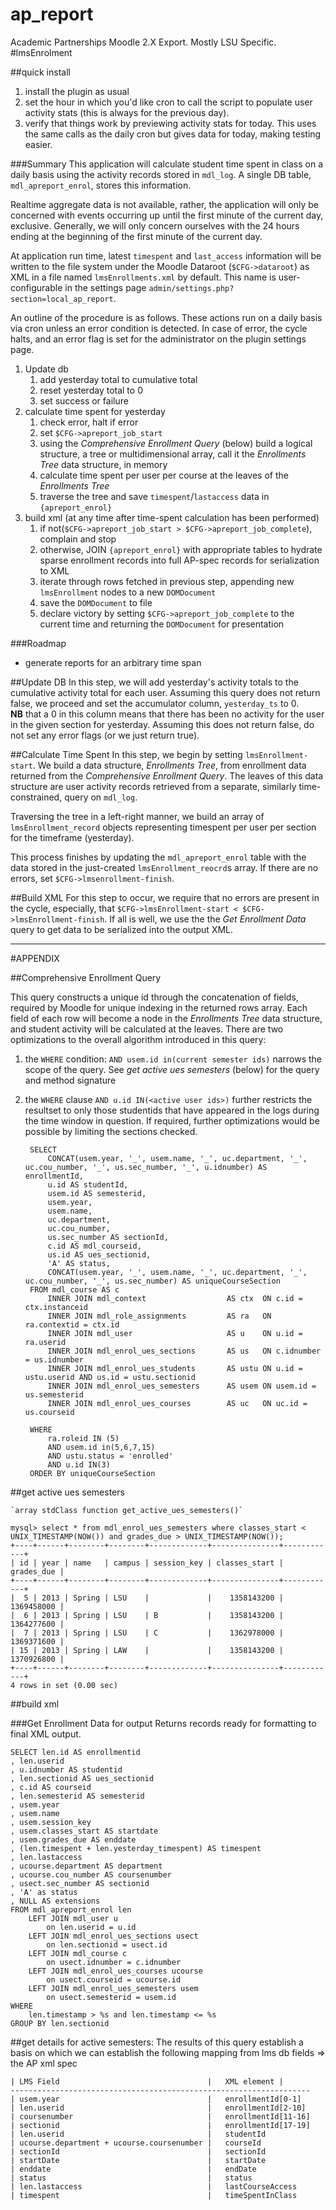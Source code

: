 ap_report
=========

Academic Partnerships Moodle 2.X Export. Mostly LSU Specific.
#lmsEnrolment

##quick install
1. install the plugin as usual
1. set the hour in which you'd like cron to call the script to populate user activity stats (this is always for the previous day).
1. verify that things work by previewing activity stats for today. This uses the same calls as the daily cron but gives data for today, making testing easier.

###Summary
This application will calculate student time spent in class on a daily basis using the activity records stored in `mdl_log`. 
A single DB table, `mdl_apreport_enrol`, stores this information.

Realtime aggregate data is not available, rather, the application will only be concerned with events occurring up until the first minute of the current day, exclusive. 
Generally, we will only concern ourselves with the 24 hours ending at the beginning of the first minute of the current day.

At application run time, latest `timespent` and `last_access` information will be written to the file system under the Moodle Dataroot (`$CFG->dataroot`) 
as XML in a file named `lmsEnrollments.xml` by default. This name is user-configurable in the settings page `admin/settings.php?section=local_ap_report`.

An outline of the procedure is as follows. These actions run on a daily basis via cron unless an error condition is detected. In case of error, the cycle halts, 
and an error flag is set for the administrator on the plugin settings page.

1. Update db
	1. add yesterday total to cumulative total
	1. reset yesterday total to 0
	1. set success or failure
1. calculate time spent for yesterday
	1. check error, halt if error
	1. set `$CFG->apreport_job_start`
	1. using the _Comprehensive Enrollment Query_ (below) build a logical structure, 
            a tree or multidimensional array, call it the _Enrollments Tree_ data structure, in memory
	1. calculate time spent per user per course at the leaves of the _Enrollments Tree_ 
	1. traverse the tree and save `timespent`/`lastaccess` data in `{apreport_enrol}`
1. build xml (at any time after time-spent calculation has been performed)
	1. if not(`$CFG->apreport_job_start > $CFG->apreport_job_complete`), complain and stop
	1. otherwise, JOIN `{apreport_enrol}` with appropriate tables to hydrate sparse enrollment records into full AP-spec records for serialization to XML
	1. iterate through rows fetched in previous step, appending new `lmsEnrollment` nodes to a new `DOMDocument`
	1. save the `DOMDocument` to file
	1. declare victory by setting `$CFG->apreport_job_complete` to the current time and returning the `DOMDocument` for presentation

###Roadmap
* generate reports for an arbitrary time span


##Update DB
In this step, we will add yesterday's activity totals to the cumulative activity total for each user. Assuming this query does not return false, we proceed and set the accumulator column, `yesterday_ts` to 0.  
__NB__ that a 0 in this column means that there has been no activity for the user in the given section for yesterday.
Assuming this does not return false, do not set any error flags (or we just return true).


##Calculate Time Spent
In this step, we begin by setting `lmsEnrollment-start`. We build a data structure, _Enrollments Tree_, from enrollment data returned from the _Comprehensive Enrollment Query_. The leaves of this data structure are user activity records retrieved from a separate, similarly time-constrained, query on `mdl_log`. 

Traversing the tree in a left-right manner, we build an array of `lmsEnrollment_record` objects representing timespent per user per section for the timeframe (yesterday).

This process finishes by updating the `mdl_apreport_enrol` table with the data stored in the just-created `lmsEnrollment_reocrd`s array. If there are no errors, set `$CFG->lmsenrollment-finish`. 

##Build XML
For this step to occur, we require that no errors are present in the cycle, especially, that `$CFG->lmsEnrollment-start < $CFG->lmsEnrollment-finish`.
If all is well, we use the the _Get Enrollment Data_ query to get data to be serialized into the output XML.

---

#APPENDIX

##Comprehensive Enrollment Query

This query constructs a unique id through the concatenation of fields, required by Moodle for unique indexing in the returned rows array. Each field of each row will become a node in the _Enrollments Tree_ data structure, and student activity will be calculated at the leaves. 
There are two optimizations to the overall algorithm introduced in this query:

1. the `WHERE` condition: `AND usem.id in(current semester ids)` narrows the scope of the query. See _get active ues semesters_ (below) for the query and method signature
1. the `WHERE` clause `AND u.id IN(<active user ids>)` further restricts the resultset to only those studentids that have appeared in the logs during the time window in question.
If required, further optimizations would be possible by limiting the sections checked.  

	
		SELECT
		    CONCAT(usem.year, '_', usem.name, '_', uc.department, '_', uc.cou_number, '_', us.sec_number, '_', u.idnumber) AS enrollmentId,
		    u.id AS studentId, 
		    usem.id AS semesterid,
		    usem.year,
		    usem.name,
		    uc.department,
		    uc.cou_number,
		    us.sec_number AS sectionId,
		    c.id AS mdl_courseid,
		    us.id AS ues_sectionid,
		    'A' AS status,
		    CONCAT(usem.year, '_', usem.name, '_', uc.department, '_', uc.cou_number, '_', us.sec_number) AS uniqueCourseSection
		FROM mdl_course AS c
		    INNER JOIN mdl_context                  AS ctx  ON c.id = ctx.instanceid
		    INNER JOIN mdl_role_assignments         AS ra   ON ra.contextid = ctx.id
		    INNER JOIN mdl_user                     AS u    ON u.id = ra.userid
		    INNER JOIN mdl_enrol_ues_sections       AS us   ON c.idnumber = us.idnumber
		    INNER JOIN mdl_enrol_ues_students       AS ustu ON u.id = ustu.userid AND us.id = ustu.sectionid
		    INNER JOIN mdl_enrol_ues_semesters      AS usem ON usem.id = us.semesterid
		    INNER JOIN mdl_enrol_ues_courses        AS uc   ON uc.id = us.courseid
		    
		WHERE 
		    ra.roleid IN (5)
		    AND usem.id in(5,6,7,15)
		    AND ustu.status = 'enrolled'
		    AND u.id IN(3)
		ORDER BY uniqueCourseSection


##get active ues semesters

	`array stdClass function get_active_ues_semesters()`
	
	mysql> select * from mdl_enrol_ues_semesters where classes_start < UNIX_TIMESTAMP(NOW()) and grades_due > UNIX_TIMESTAMP(NOW());                                              
	+----+------+--------+--------+-------------+---------------+------------+
	| id | year | name   | campus | session_key | classes_start | grades_due |
	+----+------+--------+--------+-------------+---------------+------------+
	|  5 | 2013 | Spring | LSU    |             |    1358143200 | 1369458000 |
	|  6 | 2013 | Spring | LSU    | B           |    1358143200 | 1364277600 |
	|  7 | 2013 | Spring | LSU    | C           |    1362978000 | 1369371600 |
	| 15 | 2013 | Spring | LAW    |             |    1358143200 | 1370926800 |
	+----+------+--------+--------+-------------+---------------+------------+
	4 rows in set (0.00 sec)








##build xml

###Get Enrollment Data for output
Returns records ready for formatting to final XML output.

	SELECT len.id AS enrollmentid
    , len.userid
    , u.idnumber AS studentid
    , len.sectionid AS ues_sectionid
    , c.id AS courseid
    , len.semesterid AS semesterid
    , usem.year
    , usem.name
    , usem.session_key
    , usem.classes_start AS startdate
    , usem.grades_due AS enddate
    , (len.timespent + len.yesterday_timespent) AS timespent
    , len.lastaccess 
    , ucourse.department AS department
    , ucourse.cou_number AS coursenumber
    , usect.sec_number AS sectionid
    , 'A' as status
    , NULL AS extensions
    FROM mdl_apreport_enrol len
        LEFT JOIN mdl_user u
            on len.userid = u.id
        LEFT JOIN mdl_enrol_ues_sections usect
            on len.sectionid = usect.id
        LEFT JOIN mdl_course c
            on usect.idnumber = c.idnumber
        LEFT JOIN mdl_enrol_ues_courses ucourse
            on usect.courseid = ucourse.id
        LEFT JOIN mdl_enrol_ues_semesters usem
            on usect.semesterid = usem.id
    WHERE 
        len.timestamp > %s and len.timestamp <= %s
    GROUP BY len.sectionid


##get details for active semesters:
The results of this query establish a basis on which we can establish the following mapping from lms db fields => the AP xml spec

	| LMS Field 								|	XML element	|
	-------------------------------------------------------------------
	| usem.year									|	enrollmentId[0-1]
	| len.userid 								|	enrollmentId[2-10]
	| coursenumber								|	enrollmentId[11-16]
	| sectionid									|	enrollmentId[17-19]
	| len.userid	 							| 	studentId
	| ucourse.department + ucourse.coursenumber | 	courseId
	| sectionId 								| 	sectionId
	| startDate 								|	startDate
	| enddate									|	endDate
	| status									| 	status
	| len.lastaccess 							|	lastCourseAccess 	
	| timespent 								|	timeSpentInClass




